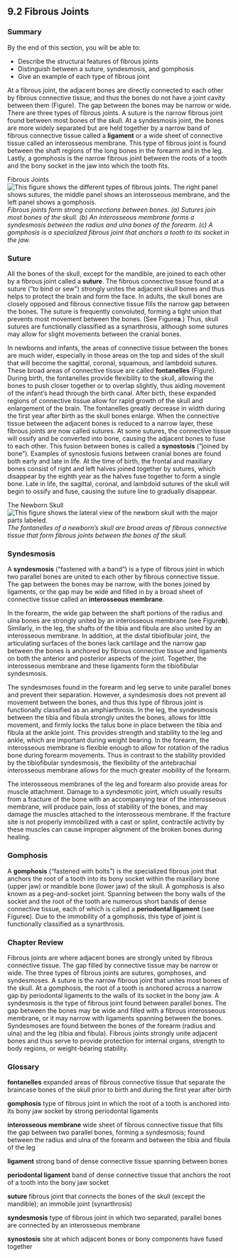 ##  9.2 Fibrous Joints 

### Summary

By the end of this section, you will be able to: 

  - Describe the structural features of fibrous joints
  - Distinguish between a suture, syndesmosis, and gomphosis
  - Give an example of each type of fibrous joint

At a fibrous joint, the adjacent bones are directly connected to each other by fibrous connective tissue, and thus the bones do not have a joint cavity between them (Figure). The gap between the bones may be narrow or wide. There are three types of fibrous joints. A suture is the narrow fibrous joint found between most bones of the skull. At a syndesmosis joint, the bones are more widely separated but are held together by a narrow band of fibrous connective tissue called a **ligament** or a wide sheet of connective tissue called an interosseous membrane. This type of fibrous joint is found between the shaft regions of the long bones in the forearm and in the leg. Lastly, a gomphosis is the narrow fibrous joint between the roots of a tooth and the bony socket in the jaw into which the tooth fits.

Fibrous Joints ![This figure shows the different types of fibrous joints. The right panel shows sutures, the middle panel shows an interosseous membrane, and the left panel shows a gomphosis.][1] _Fibrous joints form strong connections between bones. (a) Sutures join most bones of the skull. (b) An interosseous membrane forms a syndesmosis between the radius and ulna bones of the forearm. (c) A gomphosis is a specialized fibrous joint that anchors a tooth to its socket in the jaw._

### Suture

All the bones of the skull, except for the mandible, are joined to each other by a fibrous joint called a **suture**. The fibrous connective tissue found at a suture (“to bind or sew”) strongly unites the adjacent skull bones and thus helps to protect the brain and form the face. In adults, the skull bones are closely opposed and fibrous connective tissue fills the narrow gap between the bones. The suture is frequently convoluted, forming a tight union that prevents most movement between the bones. (See Figure**a**.) Thus, skull sutures are functionally classified as a synarthrosis, although some sutures may allow for slight movements between the cranial bones.

In newborns and infants, the areas of connective tissue between the bones are much wider, especially in those areas on the top and sides of the skull that will become the sagittal, coronal, squamous, and lambdoid sutures. These broad areas of connective tissue are called **fontanelles** (Figure). During birth, the fontanelles provide flexibility to the skull, allowing the bones to push closer together or to overlap slightly, thus aiding movement of the infant’s head through the birth canal. After birth, these expanded regions of connective tissue allow for rapid growth of the skull and enlargement of the brain. The fontanelles greatly decrease in width during the first year after birth as the skull bones enlarge. When the connective tissue between the adjacent bones is reduced to a narrow layer, these fibrous joints are now called sutures. At some sutures, the connective tissue will ossify and be converted into bone, causing the adjacent bones to fuse to each other. This fusion between bones is called a **synostosis** (“joined by bone”). Examples of synostosis fusions between cranial bones are found both early and late in life. At the time of birth, the frontal and maxillary bones consist of right and left halves joined together by sutures, which disappear by the eighth year as the halves fuse together to form a single bone. Late in life, the sagittal, coronal, and lambdoid sutures of the skull will begin to ossify and fuse, causing the suture line to gradually disappear.

The Newborn Skull ![This figure shows the lateral view of the newborn skull with the major parts labeled.][2] _The fontanelles of a newborn’s skull are broad areas of fibrous connective tissue that form fibrous joints between the bones of the skull._

### Syndesmosis

A **syndesmosis** (“fastened with a band”) is a type of fibrous joint in which two parallel bones are united to each other by fibrous connective tissue. The gap between the bones may be narrow, with the bones joined by ligaments, or the gap may be wide and filled in by a broad sheet of connective tissue called an **interosseous membrane**.

In the forearm, the wide gap between the shaft portions of the radius and ulna bones are strongly united by an interosseous membrane (see Figure**b**). Similarly, in the leg, the shafts of the tibia and fibula are also united by an interosseous membrane. In addition, at the distal tibiofibular joint, the articulating surfaces of the bones lack cartilage and the narrow gap between the bones is anchored by fibrous connective tissue and ligaments on both the anterior and posterior aspects of the joint. Together, the interosseous membrane and these ligaments form the tibiofibular syndesmosis.

The syndesmoses found in the forearm and leg serve to unite parallel bones and prevent their separation. However, a syndesmosis does not prevent all movement between the bones, and thus this type of fibrous joint is functionally classified as an amphiarthrosis. In the leg, the syndesmosis between the tibia and fibula strongly unites the bones, allows for little movement, and firmly locks the talus bone in place between the tibia and fibula at the ankle joint. This provides strength and stability to the leg and ankle, which are important during weight bearing. In the forearm, the interosseous membrane is flexible enough to allow for rotation of the radius bone during forearm movements. Thus in contrast to the stability provided by the tibiofibular syndesmosis, the flexibility of the antebrachial interosseous membrane allows for the much greater mobility of the forearm.

The interosseous membranes of the leg and forearm also provide areas for muscle attachment. Damage to a syndesmotic joint, which usually results from a fracture of the bone with an accompanying tear of the interosseous membrane, will produce pain, loss of stability of the bones, and may damage the muscles attached to the interosseous membrane. If the fracture site is not properly immobilized with a cast or splint, contractile activity by these muscles can cause improper alignment of the broken bones during healing.

### Gomphosis

A **gomphosis** (“fastened with bolts”) is the specialized fibrous joint that anchors the root of a tooth into its bony socket within the maxillary bone (upper jaw) or mandible bone (lower jaw) of the skull. A gomphosis is also known as a peg-and-socket joint. Spanning between the bony walls of the socket and the root of the tooth are numerous short bands of dense connective tissue, each of which is called a **periodontal ligament** (see Figure**c**). Due to the immobility of a gomphosis, this type of joint is functionally classified as a synarthrosis.

### Chapter Review

Fibrous joints are where adjacent bones are strongly united by fibrous connective tissue. The gap filled by connective tissue may be narrow or wide. The three types of fibrous joints are sutures, gomphoses, and syndesmoses. A suture is the narrow fibrous joint that unites most bones of the skull. At a gomphosis, the root of a tooth is anchored across a narrow gap by periodontal ligaments to the walls of its socket in the bony jaw. A syndesmosis is the type of fibrous joint found between parallel bones. The gap between the bones may be wide and filled with a fibrous interosseous membrane, or it may narrow with ligaments spanning between the bones. Syndesmoses are found between the bones of the forearm (radius and ulna) and the leg (tibia and fibula). Fibrous joints strongly unite adjacent bones and thus serve to provide protection for internal organs, strength to body regions, or weight-bearing stability.

### Glossary

**fontanelles** expanded areas of fibrous connective tissue that separate the braincase bones of the skull prior to birth and during the first year after birth

**gomphosis** type of fibrous joint in which the root of a tooth is anchored into its bony jaw socket by strong periodontal ligaments

**interosseous membrane** wide sheet of fibrous connective tissue that fills the gap between two parallel bones, forming a syndesmosis; found between the radius and ulna of the forearm and between the tibia and fibula of the leg

**ligament** strong band of dense connective tissue spanning between bones

**periodontal ligament** band of dense connective tissue that anchors the root of a tooth into the bony jaw socket

**suture** fibrous joint that connects the bones of the skull (except the mandible); an immobile joint (synarthrosis)

**syndesmosis** type of fibrous joint in which two separated, parallel bones are connected by an interosseous membrane

**synostosis** site at which adjacent bones or bony components have fused together

   [1]: https://cnx.org/resources/073eb52cb2117e3f7eb47972846807c673e4607e/904_Fibrous_Joints.jpg
   [2]: https://cnx.org/resources/85d26d2c4695607eb38ad4118ceab1a6591f56c8/905_The_Newborn_Skull.jpg

